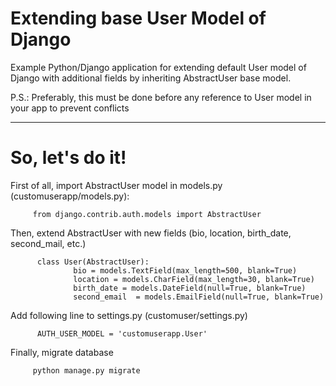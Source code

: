 # Extending base User Model of Django 

Example Python/Django application for extending default User model of Django with additional fields by inheriting AbstractUser base model.

P.S.:
  Preferably, this must be done before any reference to User model in your app to prevent conflicts 

--------------

# So, let's do it!


First of all, import AbstractUser model in models.py (customuserapp/models.py):

         from django.contrib.auth.models import AbstractUser

Then, extend AbstractUser with new fields (bio, location, birth_date, second_mail, etc.)

          class User(AbstractUser):
                  bio = models.TextField(max_length=500, blank=True)
                  location = models.CharField(max_length=30, blank=True)
                  birth_date = models.DateField(null=True, blank=True)
                  second_email  = models.EmailField(null=True, blank=True)


Add following line to settings.py (customuser/settings.py)

          AUTH_USER_MODEL = 'customuserapp.User'


Finally, migrate database

         python manage.py migrate


